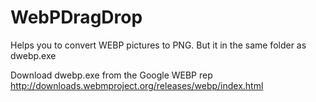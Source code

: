 # WebPDragDrop

Helps you to convert WEBP pictures to PNG. But it in the same folder as dwebp.exe

Download dwebp.exe from the Google WEBP rep http://downloads.webmproject.org/releases/webp/index.html
